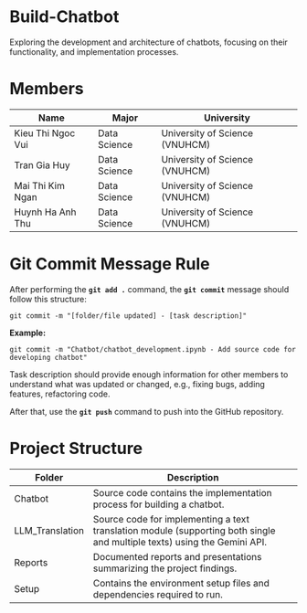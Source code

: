 # Build-Chatbot
Exploring the development and architecture of chatbots, focusing on their functionality, and implementation processes.

# Members
| **Name**| **Major**| **University**|
|-|-|-|
| Kieu Thi Ngoc Vui     | Data Science  | University of Science (VNUHCM) |
| Tran Gia Huy          | Data Science  | University of Science (VNUHCM) |
| Mai Thi Kim Ngan      | Data Science  | University of Science (VNUHCM) |
| Huynh Ha Anh Thu      | Data Science  | University of Science (VNUHCM) |

# Git Commit Message Rule
After performing the **`git add .`** command, the **`git commit`** message should follow this structure:

    git commit -m "[folder/file updated] - [task description]"

**Example:**
    
    git commit -m "Chatbot/chatbot_development.ipynb - Add source code for developing chatbot"

Task description should provide enough information for other members to understand what was updated or changed, e.g., fixing bugs, adding features, refactoring code.

After that, use the **`git push`** command to push into the GitHub repository.

# Project Structure

| **Folder**              | **Description**                                              |
|-------------------------|--------------------------------------------------------------|
| Chatbot                 | Source code contains the implementation process for building a chatbot. |
| LLM_Translation         | Source code for implementing a text translation module (supporting both single and multiple texts) using the Gemini API.|
| Reports                 | Documented reports and presentations summarizing the project findings.|
| Setup                   | Contains the environment setup files and dependencies required to run. |
